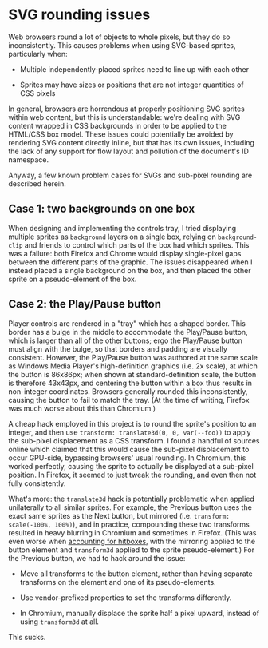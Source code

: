 
# SVG rounding issues

Web browsers round a lot of objects to whole pixels, but they do so inconsistently. This causes problems when using SVG-based sprites, particularly when:

* Multiple independently-placed sprites need to line up with each other

* Sprites may have sizes or positions that are not integer quantities of CSS pixels

In general, browsers are horrendous at properly positioning SVG sprites within web content, but this is understandable: we're dealing with SVG content wrapped in CSS backgrounds in order to be applied to the HTML/CSS box model. These issues could potentially be avoided by rendering SVG content directly inline, but that has its own issues, including the lack of any support for flow layout and pollution of the document's ID namespace.

Anyway, a few known problem cases for SVGs and sub-pixel rounding are described herein.


## Case 1: two backgrounds on one box

When designing and implementing the controls tray, I tried displaying multiple sprites as `background` layers on a single box, relying on `background-clip` and friends to control which parts of the box had which sprites. This was a failure: both Firefox and Chrome would display single-pixel gaps between the different parts of the graphic. The issues disappeared when I instead placed a single background on the box, and then placed the other sprite on a pseudo-element of the box.


## Case 2: the Play/Pause button

Player controls are rendered in a "tray" which has a shaped border. This border has a bulge in the middle to accommodate the Play/Pause button, which is larger than all of the other buttons; ergo the Play/Pause button must align with the bulge, so that borders and padding are visually consistent. However, the Play/Pause button was authored at the same scale as Windows Media Player's high-definition graphics (i.e. 2x scale), at which the button is 86x86px; when shown at standard-definition scale, the button is therefore 43x43px, and centering the button within a box thus results in non-integer coordinates. Browsers generally rounded this inconsistently, causing the button to fail to match the tray. (At the time of writing, Firefox was much worse about this than Chromium.)

A cheap hack employed in this project is to round the sprite's position to an integer, and then use `transform: translate3d(0, 0, var(--foo))` to apply the sub-pixel displacement as a CSS transform. I found a handful of sources online which claimed that this would cause the sub-pixel displacement to occur GPU-side, bypassing browsers' usual rounding. In Chromium, this worked perfectly, causing the sprite to actually be displayed at a sub-pixel position. In Firefox, it seemed to just tweak the rounding, and even then not fully consistently.

What's more: the `translate3d` hack is potentially problematic when applied unilaterally to all similar sprites. For example, the Previous button uses the exact same sprites as the Next button, but mirrored (i.e. `transform: scale(-100%, 100%)`), and in practice, compounding these two transforms resulted in heavy blurring in Chromium and sometimes in Firefox. (This was even worse when [accounting for hitboxes](CSS%20SPRITESHEETS.md#Button%20hitboxes), with the mirroring applied to the button element and `transform3d` applied to the sprite pseudo-element.) For the Previous button, we had to hack around the issue:

* Move all transforms to the button element, rather than having separate transforms on the element and one of its pseudo-elements.

* Use vendor-prefixed properties to set the transforms differently.

* In Chromium, manually displace the sprite half a pixel upward, instead of using `transform3d` at all.

This sucks.
